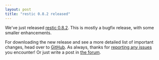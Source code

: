```yaml
---
layout: post
title: "restic 0.8.2 released"
---
```


We've just released [restic 0.8.2](https://github.com/restic/restic/releases/tag/v0.8.2). This is mostly a bugfix release, with some smaller enhancements.

For downloading the new release and see a more detailed list of important changes, head over to [GitHub](https://github.com/restic/restic/releases/tag/v0.8.2). As always, thanks for [reporting any issues](https://github.com/restic/restic/issues/new) you encounter! Or just write a post in [the forum](https://forum.restic.net).
